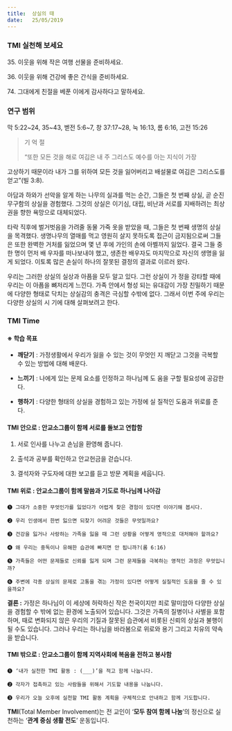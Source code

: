 ```yaml
---
title:  상실의 때
date:   25/05/2019
---
```


### TMI 실천해 보세요

35\. 이웃을 위해 작은 여행 선물을 준비하세요.

36\. 이웃을 위해 건강에 좋은 간식을 준비하세요.

74\. 그대에게 친절을 베푼 이에게 감사하다고 말하세요.

### 연구 범위
막 5:22~24, 35~43, 벧전 5:6~7, 창 37:17~28, 눅 16:13, 롬 6:16, 고전 15:26

> <p>기 억 절</p>
> “또한 모든 것을 해로 여김은 내 주 그리스도 예수를 아는 지식이 가장
  고상하기 때문이라 내가 그를 위하여 모든 것을 잃어버리고 배설물로
  여김은 그리스도를 얻고”(빌 3:8).

아담과 하와가 선악을 알게 하는 나무의 실과를 먹는 순간, 그들은
첫 번째 상실, 곧 순진무구함의 상실을 경험했다. 그것의 상실은 이기심,
대립, 비난과 서로를 지배하려는 최상권을 향한 욕망으로 대체되었다.

타락 직후에 벌거벗음을 가려줄 동물 가죽 옷을 받았을 때, 그들은
첫 번째 생명의 상실을 목격했다. 생명나무의 열매를 먹고 영원히 살지
못하도록 접근이 금지됨으로써 그들은 또한 완벽한 거처를 잃었으며
몇 년 후에 가인의 손에 아벨까지 잃었다. 결국 그들 중 한 명이 먼저 배
우자를 떠나보내야 했고, 생존한 배우자도 마지막으로 자신의 생명을
잃게 되었다. 이토록 많은 손실이 하나의 잘못된 결정의 결과로 이르러
왔다.

우리는 그러한 상실의 실상과 아픔을 모두 알고 있다. 그런 상실이 가
정을 강타할 때에 우리는 이 아픔을 뼈저리게 느낀다. 가족 안에서 형성
되는 유대감이 가장 친밀하기 때문에 다양한 형태로 닥치는 상실감의
충격은 극심할 수밖에 없다. 그래서 이번 주에 우리는 다양한 상실의 시
기에 대해 살펴보려고 한다.

### TMI Time

#### ※ 학습 목표

- **깨닫기** : 가정생활에서 우리가 잃을 수 있는 것이 무엇인
지 깨닫고 그것을 극복할 수 있는 방법에 대해
배운다.

- **느끼기** : 나에게 있는 문제 요소를 인정하고 하나님께 도
움을 구할 필요성에 공감한다.

- **행하기** : 다양한 형태의 상실을 경험하고 있는 가정에 실
질적인 도움과 위로를 준다.

#### TMI 안으로 : 안교소그룹이 함께 서로를 돌보고 연합함

1. 서로 인사를 나누고
손님을 환영해 줍니다.

2. 출석과 공부를 확인하고
안교헌금을 걷습니다.

3. 결석자와 구도자에
대한 보고를 듣고
방문 계획을 세웁니다.

#### TMI 위로 : 안교소그룹이 함께 말씀과 기도로 하나님께 나아감

`➊ 그대가 소중한 무엇인가를 잃었다가 어렵게 찾은 경험이 있다면 이야기해 봅시다.`

`➋ 우리 인생에서 한번 잃으면 되찾기 어려운 것들은 무엇일까요?`

`➌ 건강을 잃거나 사랑하는 가족을 잃을 때 그런 상황을 어떻게 영적으로 대처해야 할까요?`

`➍ 왜 우리는 중독이나 유해한 습관에 빠지면 안 됩니까?(롬 6:16)`

`➎ 가족들은 어떤 문제들로 신뢰를 잃게 되며 그런 문제들을 극복하는 영적인 과정은 무엇입니까?`

`➏ 주변에 각종 상실의 문제로 고통을 겪는 가정이 있다면 어떻게 실질적인 도움을 줄 수 있을까요?`

**결론 :** 가정은 하나님이 이 세상에 허락하신 작은 천국이지만 죄로 말미암아 다양한 상실을 경험할 수
밖에 없는 환경에 노출되어 있습니다. 그것은 가족의 질병이나 사별을 포함하며, 때로 변화되지
않은 우리의 기질과 잘못된 습관에서 비롯된 신뢰의 상실과 불행이 될 수도 있습니다. 그러나
우리는 하나님을 바라봄으로 위로와 용기 그리고 치유의 약속을 받습니다.

#### TMI 밖으로 : 안교소그룹이 함께 지역사회에 복음을 전하고 봉사함

`➊ ‘내가 실천한 TMI 활동 : (___)’을 적고 함께 나눕니다.`

`➋ 각자가 접촉하고 있는 사람들을 위해서 기도할 내용을 나눕니다.`

`➌ 우리가 오늘 오후에 실천할 TMI 활동 계획을 구체적으로 안내하고 함께 기도합니다.`

**TMI**(Total Member Involvement)는 전 교인이 ‘**모두 참여 함께 나눔**’의 정신으로 실천하는 ‘**관계 중심 생활 전도**’ 운동입니다.